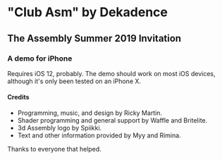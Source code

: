 # "Club Asm" by Dekadence

## The Assembly Summer 2019 Invitation

### A demo for iPhone

Requires iOS 12, probably. The demo should work on most iOS devices, although it's only been tested on an iPhone X.

#### Credits

- Programming, music, and design by Ricky Martin.
- Shader programming and general support by Waffle and Britelite.
- 3d Assembly logo by Spiikki.
- Text and other information provided by Myy and Rimina.

Thanks to everyone that helped.
